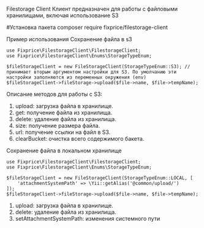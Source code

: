 Filestorage Client
Клиент предназначен для работы с файловыми хранилищами, включая использование S3

#Установка пакета
composer require fixprice/filestorage-client

Пример использования
Сохранение файла в s3
```
use Fixprice\FilestorageClient\FilestorageClient;
use Fixprice\FilestorageClient\Enums\StorageTypeEnum;

$fileStorageClient = new FileStorageClient(StorageTypeEnum::S3); //принимает вторым аргументом настройки для S3. По умолчанию эти настройки заполняются из переменных окружения (env)
$fileStorageClient->fileStorage->upload($file->name, $file->tempName);
```
Описание методов для работы с S3:
1. upload: загрузка файла в хранилище.
2. get: получение файла из хранилища.
3. delete: удаление файла из хранилища.
4. size: получение размера файла.
5. url: получение ссылки на файл в S3.
6. clearBucket: очистка всего содержимого бакета.

Сохранение файла в локальном хранилище
```
use Fixprice\FilestorageClient\FilestorageClient;
use Fixprice\FilestorageClient\Enums\StorageTypeEnum;

$fileStorageClient = new FileStorageClient(StorageTypeEnum::LOCAL, [
    'attachmentSystemPath' => \Yii::getAlias('@common/upload/')
]);
$fileStorageClient->fileStorage->upload($file->name, $file->tempName);
```
1. upload: загрузка файла в хранилище.
2. delete: удаление файла из хранилища.
3. setAttachmentSystemPath: изменения системного пути


